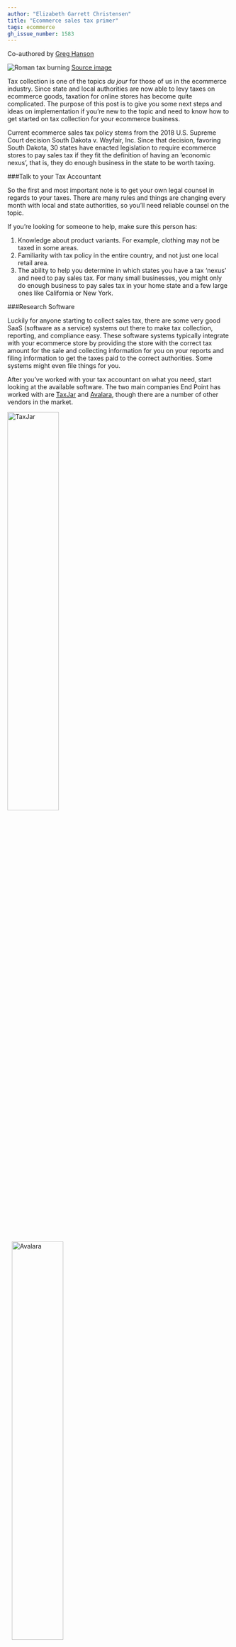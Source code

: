 ```yaml
---
author: "Elizabeth Garrett Christensen"
title: "Ecommerce sales tax primer"
tags: ecommerce
gh_issue_number: 1583
---
```


Co-authored by [Greg Hanson](/team/greg_hanson)

![Roman tax burning](/blog/2020/01/13/ecommerce-sales-tax-primer/image-0.jpg)
[Source image](https://www.flickr.com/photos/internetarchivebookimages/14591980537)

Tax collection is one of the topics *du jour* for those of us in the ecommerce industry. Since state and local authorities are now able to levy taxes on ecommerce goods, taxation for online stores has become quite complicated. The purpose of this post is to give you some next steps and ideas on implementation if you’re new to the topic and need to know how to get started on tax collection for your ecommerce business.

Current ecommerce sales tax policy stems from the 2018 U.S. Supreme Court decision South Dakota v. Wayfair, Inc. Since that decision, favoring South Dakota, 30 states have enacted legislation to require ecommerce stores to pay sales tax if they fit the definition of having an ‘economic nexus’, that is, they do enough business in the state to be worth taxing.

###Talk to your Tax Accountant

So the first and most important note is to get your own legal counsel in regards to your taxes. There are many rules and things are changing every month with local and state authorities, so you’ll need reliable counsel on the topic.

If you’re looking for someone to help, make sure this person has:

1. Knowledge about product variants. For example, clothing may not be taxed in some areas.
1. Familiarity with tax policy in the entire country, and not just one local retail area.
1. The ability to help you determine in which states you have a tax ‘nexus’ and need to pay sales tax. For many small businesses, you might only do enough business to pay sales tax in your home state and a few large ones like California or New York.

###Research Software

Luckily for anyone starting to collect sales tax, there are some very good SaaS (software as a service) systems out there to make tax collection, reporting, and compliance easy. These software systems typically integrate with your ecommerce store by providing the store with the correct tax amount for the sale and collecting information for you on your reports and filing information to get the taxes paid to the correct authorities. Some systems might even file things for you.

After you’ve worked with your tax accountant on what you need, start looking at the available software. The two main companies End Point has worked with are [TaxJar](http://taxjar.com/) and [Avalara](https://www.avalara.com/), though there are a number of other vendors in the market.

<img src="/blog/2020/01/13/ecommerce-sales-tax-primer/image-1.svg" alt="TaxJar" width="48%" style="padding-right: 2%" />
<img src="/blog/2020/01/13/ecommerce-sales-tax-primer/image-2.svg" alt="Avalara" width="48%" style="padding-left: 2%" />

####Why use an automated tax solution?
- They automatically update tax rates as they change with local and state regulation.
- They can integrate into your checkout processes via API or plugin to automatically calculate the correct tax for the right location and product.
- They can have product-specific taxes, for things that might not be taxed like food and clothing in certain states.
- They give you end-of-year reports and help with your payments.
- You can customize settings, in case there are some states where you have a ‘nexus’ (are subject to sales tax) and other places where sales tax payments are not required.

####What to look for in automated tax software:
- Choose a reputable company with large brand presence. You don’t want to do anything experimental and unreliable here.
- Pick something with documentation you can understand. You don’t want working with your tax software to be a pain, and you might need to refer to their documentation when configuring it or changing things in the future. Make sure that company speaks your language and you can easily get answers to your questions.
- This company should be able to guide you through all aspects of tax collections, filing and payment. You will legally be liable for taxes on all sales in states where you have nexus, *whether you collect the taxes or not*! So make sure the company you select can work with you not only to set up the system, but on an ongoing basis providing support in filing reports and making payments.
- Integration with your platform is a key component of what you choose. Both Avalara and TaxJar have existing plugins for sites running on WordPress, Shopify, BigCommerce, Magento, and others. Keep in mind though that the integration might be different depending on your platform. If you’re on a custom platform, talk to your development team about integrations; they can read the docs and give you an estimate and recommendation for ease of implementation (that’s where we come in for many clients). For Interchange stores, we have integration code for both TaxJar and Avilara to leverage.
- Consider how your inventory or ERP system might be affected. Many of our ecommerce clients sell in-house or over the phone. Consider how your other systems might need to tie into this new tax system.

###Implementation

So you’ve done the hard part, right? You sorted out what states you need to be compliant with and picked a software solution. Now all you need to do is get it working. This is really where your software consultant, such as us at End Point, would come in and get you to the finish line. The steps to implementation are:

1. Set up your account and pay for your tax solution software.
1. Work with the tax solution provider to set up any required bank accounts or payment channels.
1. Configure your settings.
1. Share the API key and information with your developer.
1. Test the implementation. I recommend you do this with several orders in different scenarios: products that do and don’t have sales tax, locations that do and don’t have tax, locations that tax shipping, etc. Test all the variants you know about.
1. Go live with your tax solution on your site.
1. Make sure to check back for your reports and filings for later in the year.

Need help picking a system or looking at implementation? [Call us today](/contact) and we can help.


####Other resources
- [https://www.salestaxinstitute.com/sales_tax_faqs/wayfair-economic-nexus](https://www.salestaxinstitute.com/sales_tax_faqs/wayfair-economic-nexus)
- [https://www.thebalancesmb.com/how-to-collect-report-and-pay-state-sales-taxes-399043](https://www.thebalancesmb.com/how-to-collect-report-and-pay-state-sales-taxes-399043)
- [https://www.bigcommerce.com/blog/ecommerce-sales-tax/](https://www.bigcommerce.com/blog/ecommerce-sales-tax/)
- [https://www.taxjar.com/guides/intro-to-sales-tax/](https://www.taxjar.com/guides/intro-to-sales-tax/)
